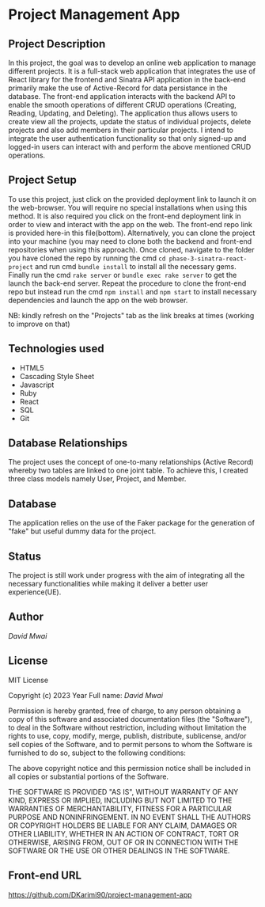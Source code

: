 # Project Management App 

## Project Description 
In this project, the goal was to develop an online web application to manage different projects. It is a full-stack web application that integrates the use of React library for the frontend and Sinatra API application in the back-end primarily make the use of Active-Record for data persistance in the database. The front-end application interacts with the backend API to enable the smooth operations of different CRUD operations (Creating, Reading, Updating, and Deleting). The application thus allows users to create view all the projects, update the status of individual projects, delete projects and also add members in their particular projects. I intend to integrate the user authentication functionality so that only signed-up and logged-in users can interact with and perform the above mentioned CRUD operations. 

## Project Setup 
To use this project, just click on the provided deployment link to launch it on the web-browser. You will require no special installations when using this method. It is also required you click on the front-end deployment link in order to view and interact with the app on the web. The front-end repo link is provided here-in this file(bottom). Alternatively, you can clone the project into your machine (you may need to clone both the backend and front-end repositories when using this approach).  Once cloned, navigate to the folder you have cloned the repo by running the cmd `cd phase-3-sinatra-react-project` and run cmd `bundle install` to install all the necessary gems. Finally run the cmd `rake server` or `bundle exec rake server` to get the launch the back-end server. Repeat the procedure to clone the front-end repo but instead run the cmd `npm install` and `npm start` to install necessary dependencies and launch the app on the web browser. 

NB: kindly refresh on the "Projects" tab as the link breaks at times (working to improve on that)

## Technologies used 
- HTML5<br>
- Cascading Style Sheet<br>
- Javascript<br>
- Ruby<br>
- React<br>
- SQL<br>
- Git<br> 

## Database Relationships 
The project uses the concept of one-to-many relationships (Active Record) whereby two tables are linked to one joint table. To achieve this, I created three class models namely User, Project, and Member. 

## Database 
The application relies on the use of the Faker package for the generation of "fake" but useful dummy data for the project. 

## Status 
The project is still work under progress with the aim of integrating all the necessary functionalities while making it deliver a better user experience(UE). 

## Author 
*David Mwai*

## License 
MIT License

Copyright (c) 2023 Year Full name: *David Mwai*

Permission is hereby granted, free of charge, to any person obtaining a copy of this software and associated documentation files (the "Software"), to deal in the Software without restriction, including without limitation the rights to use, copy, modify, merge, publish, distribute, sublicense, and/or sell copies of the Software, and to permit persons to whom the Software is furnished to do so, subject to the following conditions:

The above copyright notice and this permission notice shall be included in all copies or substantial portions of the Software.

THE SOFTWARE IS PROVIDED "AS IS", WITHOUT WARRANTY OF ANY KIND, EXPRESS OR IMPLIED, INCLUDING BUT NOT LIMITED TO THE WARRANTIES OF MERCHANTABILITY, FITNESS FOR A PARTICULAR PURPOSE AND NONINFRINGEMENT. IN NO EVENT SHALL THE AUTHORS OR COPYRIGHT HOLDERS BE LIABLE FOR ANY CLAIM, DAMAGES OR OTHER LIABILITY, WHETHER IN AN ACTION OF CONTRACT, TORT OR OTHERWISE, ARISING FROM, OUT OF OR IN CONNECTION WITH THE SOFTWARE OR THE USE OR OTHER DEALINGS IN THE SOFTWARE.

## Front-end URL 
  https://github.com/DKarimi90/project-management-app
